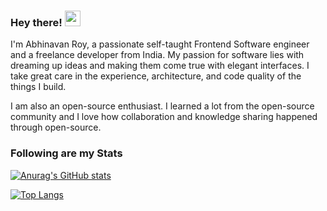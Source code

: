 ### Hey there! <img src="https://media.giphy.com/media/hvRJCLFzcasrR4ia7z/giphy.gif" width="25px"> 

<!-- ![](https://visitor-badge.glitch.me/badge?page_id=abhinavanRoy.abhinavanRoy) -->

I'm Abhinavan Roy, a passionate self-taught Frontend Software engineer and a freelance developer from India. My passion for software lies with dreaming up ideas and making them come true with elegant interfaces. I take great care in the experience, architecture, and code quality of the things I build.

I am also an open-source enthusiast. I learned a lot from the open-source community and I love how collaboration and knowledge sharing happened through open-source.

### Following are my Stats  
[![Anurag's GitHub stats](https://github-readme-stats.vercel.app/api?username=abhinavanRoy&show_icons=true&theme=algolia&include_all_commits=true)](https://github.com/anuraghazra/github-readme-stats)

[![Top Langs](https://github-readme-stats.vercel.app/api/top-langs/?username=abhinavanRoy&layout=compact&theme=algolia)](https://github.com/anuraghazra/github-readme-stats)

